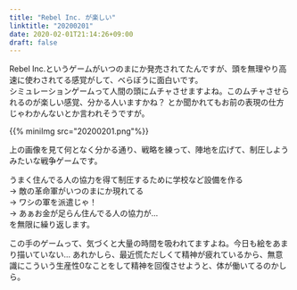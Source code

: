 ```yaml
---
title: "Rebel Inc. が楽しい"
linktitle: "20200201"
date: 2020-02-01T21:14:26+09:00
draft: false
---
```


Rebel Inc.というゲームがいつのまにか発売されてたんですが、頭を無理やり高速に使わされてる感覚がして、べらぼうに面白いです。  
シミュレーションゲームって人間の頭にムチャさせますよね。このムチャさせられるのが楽しい感覚、分かる人いますかね？ とか聞かれてもお前の表現の仕方じゃわかんないとか言われそうですが。

{{% miniImg src="20200201.png"%}}

上の画像を見て何となく分かる通り、戦略を練って、陣地を広げて、制圧しようみたいな戦争ゲームです。

うまく住んでる人の協力を得て制圧するために学校など設備を作る  
→ 敵の革命軍がいつのまにか現れてる  
→ ワシの軍を派遣じゃ！  
→ あぁお金が足らん住んでる人の協力が…  
を無限に繰り返します。  

この手のゲームって、気づくと大量の時間を吸われてますよね。今日も絵をあまり描いていない…
あれかしら、最近慌ただしくて精神が疲れているから、無意識にこういう生産性0なことをして精神を回復させようと、体が働いてるのかしら。

